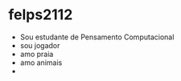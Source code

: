 # felps2112

* Sou estudante de Pensamento Computacional
* sou jogador
* amo praia
* amo animais
* 
